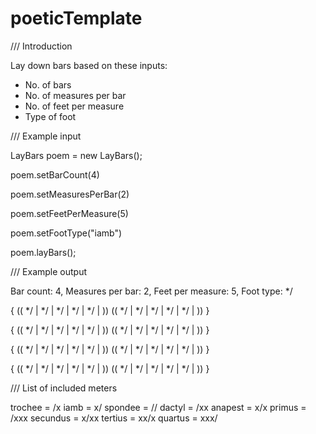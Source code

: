 # poeticTemplate
/// Introduction

Lay down bars based on these inputs:

* No. of bars
* No. of measures per bar
* No. of feet per measure
* Type of foot

/// Example input

LayBars poem = new LayBars();

poem.setBarCount(4)

poem.setMeasuresPerBar(2)

poem.setFeetPerMeasure(5)

poem.setFootType("iamb")

poem.layBars();

/// Example output

Bar count: 4, Measures per bar: 2, Feet per measure: 5, Foot type:  */ 

{  ((  */  |  */  |  */  |  */  |  */  |  ))  ((  */  |  */  |  */  |  */  |  */  |  ))  }

{  ((  */  |  */  |  */  |  */  |  */  |  ))  ((  */  |  */  |  */  |  */  |  */  |  ))  }

{  ((  */  |  */  |  */  |  */  |  */  |  ))  ((  */  |  */  |  */  |  */  |  */  |  ))  }

{  ((  */  |  */  |  */  |  */  |  */  |  ))  ((  */  |  */  |  */  |  */  |  */  |  ))  }

/// List of included meters

trochee = /x
iamb = x/
spondee = //
dactyl = /xx
anapest = x/x
primus = /xxx
secundus = x/xx
tertius = xx/x
quartus = xxx/
